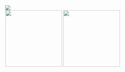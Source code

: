 <img src="https://capsule-render.vercel.app/api?type=waving&color=0:69EACB,50:EACCF8,100:6654F1&height=300&fontAlignY=40&section=header&text=I'am%20데브✋&fontSize=80&fontColor=FFFFFF" />

<!--
![Anurag's GitHub stats](https://github-readme-stats.vercel.app/api?username=leyng7&theme=dark&hide=contribs,prs&show_icons=true&locale=kr)
![Top Langs](https://github-readme-stats.vercel.app/api/top-langs/?username=leyng7&layout=compact&theme=dark&locale=kr)
-->

<div>
  <img style="height: 180px;" src="https://github-readme-stats.vercel.app/api?username=leyng7&theme=dark&hide=contribs,prs&show_icons=true&locale=kr" />
  <img style="height: 180px;" src="https://github-readme-stats.vercel.app/api/top-langs/?username=leyng7&layout=compact&theme=dark&locale=kr" />
</div>


<!--
**leyng7/leyng7** is a ✨ _special_ ✨ repository because its `README.md` (this file) appears on your GitHub profile.

https://80000coding.oopy.io/865f4b2a-5198-49e8-a173-0f893a4fed45

Here are some ideas to get you started:

- 🔭 I’m currently working on ...
- 🌱 I’m currently learning ...
- 👯 I’m looking to collaborate on ...
- 🤔 I’m looking for help with ...
- 💬 Ask me about ...
- 📫 How to reach me: ...
- 😄 Pronouns: ...
- ⚡ Fun fact: ...
-->

